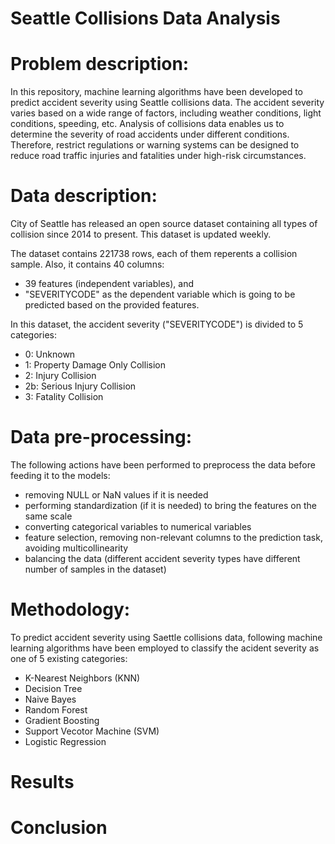 # Seattle Collisions Data Analysis
# Problem description:

In this repository, machine learning algorithms have been developed to predict accident severity using Seattle collisions data. 
The accident severity varies based on a wide range of factors, including weather conditions, light conditions, speeding, etc. Analysis of collisions data enables us to determine the severity of road accidents under different conditions. Therefore, restrict regulations or warning systems can be designed to reduce road traffic injuries and fatalities under high-risk circumstances.  

# Data description:

City of Seattle has released an open source dataset containing all types of collision since 2014 to present. This dataset is updated weekly.

The dataset contains 221738 rows, each of them reperents a collision sample. Also, it contains 40 columns:
  - 39 features (independent variables), and 
  - "SEVERITYCODE" as the dependent variable which is going to be predicted based on the provided features.
  
 In this dataset, the accident severity ("SEVERITYCODE") is divided to 5 categories:
  - 0: Unknown
  - 1: Property Damage Only Collision
  - 2: Injury Collision	
  - 2b: Serious Injury Collision	
  - 3: Fatality Collision
  
 # Data pre-processing:
 
 The following actions have been performed to preprocess the data before feeding it to the models:
  - removing NULL or NaN values if it is needed
  - performing standardization (if it is needed) to bring the features on the same scale
  - converting categorical variables to numerical variables
  - feature selection, removing non-relevant columns to the prediction task, avoiding multicollinearity
  - balancing the data (different accident severity types have different number of samples in the dataset)
 
 # Methodology:
 
To predict accident severity using Saettle collisions data, following machine learning algorithms have been employed to classify the acident severity as one of 5 existing categories:
  - K-Nearest Neighbors (KNN)
  - Decision Tree
  - Naive Bayes
  - Random Forest
  - Gradient Boosting
  - Support Vecotor Machine (SVM)
  - Logistic Regression
  
 # Results
 
 # Conclusion

 
 
  
 

